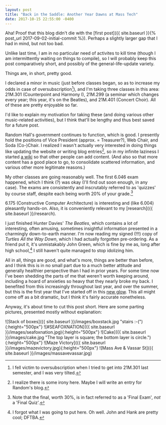 ```yaml
---
layout: post
title: "Back in the Saddle: Another Year Dawns at Mass Tech"
date: 2017-10-15 22:55:00 -0400
---
```

Aha! Proof that this blog didn't die with the [first post]({{ site.baseurl }}{% post_url 2017-09-02-initial-commit %}). Perhaps a slightly larger gap that I had in mind, but not too bad.

Unlike last time, I am in no particular need of activites to kill time (though I
am intermittently waiting on things to compile), so I will probably keep this
post comparatively short, and possibly of the general-life-update variety.

Things are, in short, pretty good.

I declared a minor in music (just before classes began, so as to increase my
odds in case of oversubscription[^1]), and I'm taking three classes in this
area: 21M.301 (Counterpoint and Harmony I), 21M.299 (a seminar which changes
every year; this year, it's on the Beatles), and 21M.401 (Concert Choir). All of
these are pretty enjoyable so far.

I'd like to explain my motivation for taking these (and doing various other
music-related activities), but I think that'll be lengthy and thus best saved
for a future post.

Random Hall's government continues to function, which is good. I presently hold
the positions of Vice President (approx. = Treasurer?), Web Chair, and Soda
(Co-)Chair. I realized I wasn't actually very interested in doing things like
updating the website or writing blog entries[^2], so in my infinite laziness I
started [a wiki](https://random-hall.mit.edu/wiki/) so that other people can add
content. (And also so that more content has a good place to go, to consolidate
scattered information, and various other more legitimate reasons.)

My other classes are going reasonably well. The first 6.046 exam happened, which
I think (?) was okay (I'll find out soon enough, in any case). The exams are
consistently and inscrutably referred to as 'quizzes' by course staff, despite
each being worth 20% of your grade.[^3]

6.175 (Constructive Computer Architecture) is interesting and (like 6.004)
pleasantly hands-on. Also, it is conveniently relevant to my [research]({{
site.baseurl }}/research).

I just finished Hunter Davies' _The Beatles_, which contains a lot of
interesting, often amusing, sometimes insightful information presented in a
charmingly down-to-earth manner. I'm now reading my signed (!!!) copy of
_Turtles All the Way Down_, which I had actually forgotten pre-ordering. As a
friend put it, it's unmistakably John Green, which is fine by me as, long after
high school,[^4] I still haven't quite managed to stop idolizing him.

All in all, things are good, and what's more, things are better than before, and
I think this is in no small part due to a much better attitude and generally
healthier perspective than I had in prior years. For some time now I've been
shedding the parts of me that weren't worth keeping around, including a hoard of
anxieties so heavy that they nearly broke my back. I benefited from this
increasingly throughout last year, and over the summer, but this is the first
year that I've started off in this [new
glow](https://en.wikipedia.org/wiki/New_Glow). This all might come off as a bit
dramatic, but I think it's fairly accurate nonetheless.

Anyway, it's about time to cut this post short. Here are some parting pictures,
presented mostly without explanation:

![Stack of boxes]({{ site.baseurl }}/images/boxstack.jpg "stairs :-("){:height="500px"}
![#SEAFOXNATION]({{ site.baseurl }}/images/seafoxnation.jpg){:height="500px"}
![Cake]({{ site.baseurl }}/images/cake.jpg "The top layer is square; the bottom layer is circle."){:height="500px"}
![Maze Victory]({{ site.baseurl }}/images/mazevictory.jpg){:height="500px"}
![Mass Ave & Vassar St]({{ site.baseurl }}/images/massavevassar.jpg)


[^1]: I fell victim to oversubscription when I tried to get into 21M.301 last semester, and I was very tilted.
[^2]: I realize there is some irony here. Maybe I will write an entry for Random's blog.
[^3]: Note that the final, worth 30%, is in fact referred to as a 'Final Exam', _not_ a 'Final Quiz'.
[^4]: I forgot what I was going to put here. Oh well. John and Hank are pretty cool; DFTBA.
